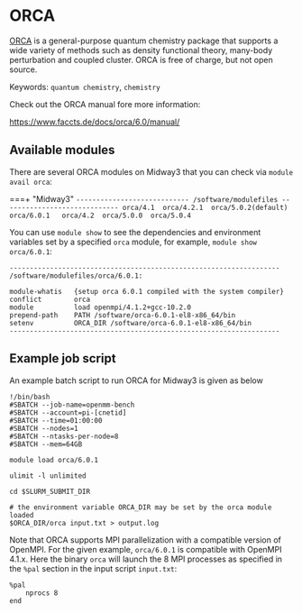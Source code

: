 # ORCA

[ORCA](https://orcaforum.kofo.mpg.de/app.php/portal) is a general-purpose quantum chemistry package that supports a wide variety of methods such as density functional theory, many-body perturbation and coupled cluster. ORCA is free of charge, but not open source.

Keywords: `quantum chemistry`, `chemistry`

Check out the ORCA manual fore more information:

https://www.faccts.de/docs/orca/6.0/manual/

## Available modules
There are several ORCA modules on Midway3 that you can check via `module avail orca`:

===+ "Midway3"
    ```
    ---------------------------- /software/modulefiles -----------------------------
    orca/4.1  orca/4.2.1  orca/5.0.2(default)  orca/6.0.1  
    orca/4.2  orca/5.0.0  orca/5.0.4
    ```

You can use `module show` to see the dependencies and environment variables set by a specified `orca` module, for example, `module show orca/6.0.1`:

```
-------------------------------------------------------------------
/software/modulefiles/orca/6.0.1:

module-whatis   {setup orca 6.0.1 compiled with the system compiler}
conflict        orca
module          load openmpi/4.1.2+gcc-10.2.0
prepend-path    PATH /software/orca-6.0.1-el8-x86_64/bin
setenv          ORCA_DIR /software/orca-6.0.1-el8-x86_64/bin
-------------------------------------------------------------------
```


## Example job script

An example batch script to run ORCA for Midway3 is given as below
```
!/bin/bash
#SBATCH --job-name=openmm-bench
#SBATCH --account=pi-[cnetid]
#SBATCH --time=01:00:00
#SBATCH --nodes=1
#SBATCH --ntasks-per-node=8
#SBATCH --mem=64GB

module load orca/6.0.1

ulimit -l unlimited

cd $SLURM_SUBMIT_DIR

# the environment variable ORCA_DIR may be set by the orca module loaded
$ORCA_DIR/orca input.txt > output.log
```

Note that ORCA supports MPI parallelization with a compatible version of OpenMPI. For the given example, `orca/6.0.1` is compatible with OpenMPI 4.1.x. Here the binary `orca` will launch the 8 MPI processes as specified in the `%pal` section in the input script `input.txt`:

```
%pal
    nprocs 8
end
```
